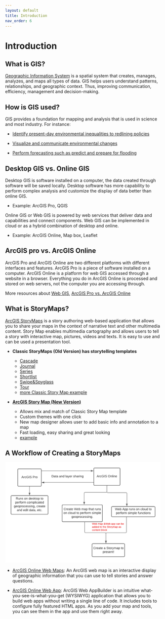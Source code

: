 ```yaml
---
layout: default
title: Introduction
nav_order: 6
---
```

# Introduction

## What is GIS?

[Geographic Information System](https://www.esri.com/en-us/what-is-gis/overview) is a spatial system that creates, manages, analyzes, and maps all types of data. GIS helps users understand patterns, relationships, and geographic context. Thus, improving communication, efficiency, management and decision-making.

## How is GIS used?
GIS provides a foundation for mapping and analysis that is used in science and most industry. For instance:
- [Identify present-day environmental inequalities to redlining policies](https://storymaps.arcgis.com/stories/0f58d49c566b486482b3e64e9e5f7ac9)

- [Visualize and communicate environmental changes](https://storymaps.arcgis.com/stories/5a231e5e7d474bb886f1172f51b4b019)

- [Perform forecasting such as predict and prepare for flooding](https://storymaps.arcgis.com/stories/4faf6d052c8f41b3b9b99c506642bca5)



## Desktop GIS vs. Online GIS

Desktop GIS is software installed on a computer, the data created through software will be saved locally. Desktop software has more capability to perform complex analysis and customize the display of data better than online GIS.

- Example: ArcGIS Pro, QGIS

Online GIS or Web GIS is powered by web services that deliver data and capabilities and connect components. Web GIS can be implemented in cloud or as a hybrid combination of desktop and online.

- Example: ArcGIS Online, Map box, Leaflet


## ArcGIS pro vs. ArcGIS Online

ArcGIS Pro and ArcGIS Online are two different platforms with different interfaces and features. ArcGIS Pro is a piece of software installed on a computer. ArcGIS Online is a platform for web GIS accessed through a website in a browser. Everything you do in ArcGIS Online is processed and stored on web servers, not the computer you are accessing through.

More resources about
[Web GIS](https://www.esri.com/about/newsroom/insider/web-gis-simply/),
[ArcGIS Pro vs. ArcGIS Online](https://storymaps.arcgis.com/stories/bf37fb8c97ca405c8876553101933f4e)


## What is StoryMaps?

[ArcGIS StoryMaps](https://doc.arcgis.com/en/arcgis-storymaps/get-started/what-is-arcgis-storymaps.htm) is a story authoring web-based application that allows you to share your maps in the context of narrative text and other multimedia content. Story Map enables multimedia cartography and allows users to tell a story with interactive map, pictures, videos and texts. It is easy to use and can be used a presentation tool.


- **Classic StoryMaps (Old Version) has storytelling templates**
    - [Cascade](https://www.loc.gov/ghe/cascade/index.html?appid=2ac5e96246b442afa419a6c6842b1eae)
    - [Journal](https://apl.maps.arcgis.com/apps/MapJournal/index.html?appid=551cd1e6ae634234b5eb0f1e1ed9a02f)
    - [Series](https://wildfarmalliance.maps.arcgis.com/apps/MapSeries/index.html?appid=48771766bcf94e34b5fb19ca9e925a27)
    - [Shortlist](https://moncton.maps.arcgis.com/apps/Shortlist/index.html?appid=0dcea4990e3e424e936d7d459526f12f)
    - [Swipe&Spyglass](https://disasterresponse.maps.arcgis.com/apps/StorytellingSwipe/index.html?appid=30d087f4262c4fd0a2cbf37c6118cf1b)
    - [Tour](https://orl.maps.arcgis.com/apps/MapJournal/index.html?appid=fbaa6ab2b5f645ae99595ee13fbe490d)
    - [more Classic Story Map example](https://storymaps-classic.arcgis.com/en/gallery/#s=0&md=storymaps-apps:map-tour)

- **[ArcGIS Story Map (New Version)](https://storymaps.arcgis.com/stories/0d565f8fb4874e4fb44c6cb7276c78fb)**
    - Allows mix and match of Classic Story Map template
    - Custom themes with one click
    - New map designer allows user to add basic info and annotation to a map
    - Fast loading, easy sharing and great looking
    - [example](https://doc.arcgis.com/en/arcgis-storymaps/gallery/)
    

## A Workflow of Creating a StoryMaps

![FlowChart](images/storymap.png)

- [ArcGIS Online Web Maps](https://doc.arcgis.com/en/arcgis-online/reference/what-is-web-map.htm): An ArcGIS web map is an interactive display of geographic information that you can use to tell stories and answer questions. 

- [ArcGIS Online Web App](https://doc.arcgis.com/en/web-appbuilder/latest/create-apps/what-is-web-appbuilder.htm): ArcGIS Web AppBuilder is an intuitive what-you-see-is-what-you-get (WYSIWYG) application that allows you to build web apps without writing a single line of code. It includes tools to configure fully featured HTML apps. As you add your map and tools, you can see them in the app and use them right away.